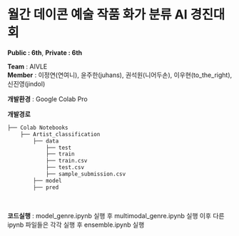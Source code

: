 # 월간 데이콘 예술 작품 화가 분류 AI 경진대회

**Public : 6th**, **Private : 6th**

**Team** : AIVLE <br>
**Member** : 이정연(연여니), 윤주한(juhans), 권석원(니어두손), 이우현(to_the_right), 신진영(jindol)
 
**개발환경** : Google Colab Pro

**개발경로** 


```bash
├── Colab Notebooks
    ├── Artist_classification
        ├── data
            ├── test
            ├── train
            ├── train.csv
            ├── test.csv
            ├── sample_submission.csv
        ├── model
        ├── pred
```


<br>

**코드실행** : model_genre.ipynb 실행 후 multimodal_genre.ipynb 실행 이후 다른 ipynb 파일들은 각각 실행 후 ensemble.ipynb 실행 

